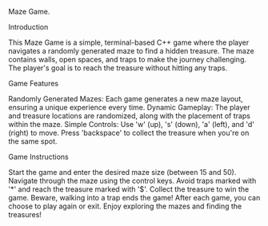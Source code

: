 Maze Game. 


Introduction

This Maze Game is a simple, terminal-based C++ game where the player navigates a randomly generated maze to find a hidden treasure. The maze contains walls, open spaces, and traps to make the journey challenging. The player's goal is to reach the treasure without hitting any traps.

Game Features

Randomly Generated Mazes: Each game generates a new maze layout, ensuring a unique experience every time.
Dynamic Gameplay: The player and treasure locations are randomized, along with the placement of traps within the maze.
Simple Controls: Use 'w' (up), 's' (down), 'a' (left), and 'd' (right) to move. Press 'backspace' to collect the treasure when you're on the same spot.


Game Instructions

Start the game and enter the desired maze size (between 15 and 50).
Navigate through the maze using the control keys.
Avoid traps marked with '*' and reach the treasure marked with '$'.
Collect the treasure to win the game. Beware, walking into a trap ends the game!
After each game, you can choose to play again or exit.
Enjoy exploring the mazes and finding the treasures!
